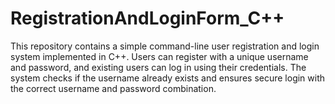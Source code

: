 # RegistrationAndLoginForm_C++
 This repository contains a simple command-line user registration and login system implemented in C++. Users can register with a unique username and password, and existing users can log in using their credentials. The system checks if the username already exists and ensures secure login with the correct username and password combination.
